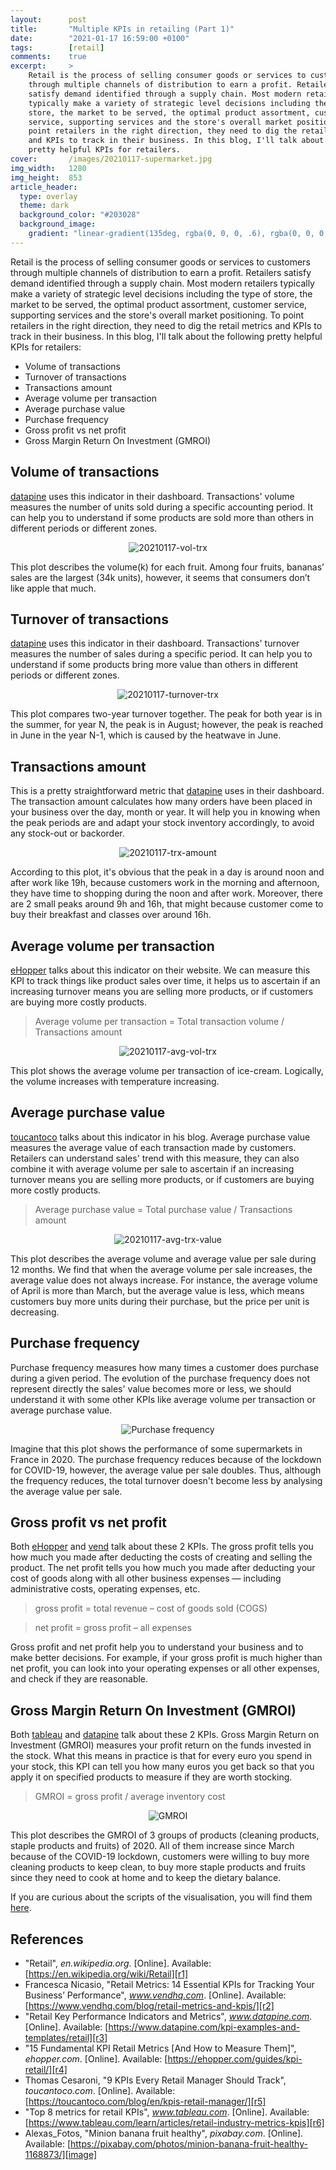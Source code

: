 ```yaml
---
layout:      post
title:       "Multiple KPIs in retailing (Part 1)"
date:        "2021-01-17 16:59:00 +0100"
tags:        [retail]
comments:    true
excerpt:     >
    Retail is the process of selling consumer goods or services to customers
    through multiple channels of distribution to earn a profit. Retailers
    satisfy demand identified through a supply chain. Most modern retailers
    typically make a variety of strategic level decisions including the type of
    store, the market to be served, the optimal product assortment, customer
    service, supporting services and the store's overall market positioning. To
    point retailers in the right direction, they need to dig the retail metrics
    and KPIs to track in their business. In this blog, I'll talk about some
    pretty helpful KPIs for retailers.
cover:       /images/20210117-supermarket.jpg
img_width:   1280
img_height:  853
article_header:
  type: overlay
  theme: dark
  background_color: "#203028"
  background_image:
    gradient: "linear-gradient(135deg, rgba(0, 0, 0, .6), rgba(0, 0, 0, .4))"
---
```


Retail is the process of selling consumer goods or services to customers through
multiple channels of distribution to earn a profit. Retailers satisfy demand
identified through a supply chain. Most modern retailers typically make a
variety of strategic level decisions including the type of store, the market to
be served, the optimal product assortment, customer service, supporting services
and the store's overall market positioning. To point retailers in the right
direction, they need to dig the retail metrics and KPIs to track in their
business. In this blog, I'll talk about the following pretty helpful KPIs for
retailers:
- Volume of transactions
- Turnover of transactions
- Transactions amount
- Average volume per transaction
- Average purchase value
- Purchase frequency
- Gross profit vs net profit
- Gross Margin Return On Investment (GMROI)

## Volume of transactions
[datapine][r3] uses this indicator in their dashboard. Transactions' volume
measures the number of units sold during a specific accounting period. It can
help you to understand if some products are sold more than others in different
periods or different zones.

<p align="center">
  <img alt="20210117-vol-trx"
  src="{{ site.baseurl }}/images/20210117-vol-trx.png"/>
</p>

This plot describes the volume(k) for each fruit. Among four fruits, bananas’
sales are the largest (34k units), however, it seems that consumers don’t like
apple that much.

## Turnover of transactions
[datapine][r3] uses this indicator in their dashboard. Transactions' turnover
measures the number of sales during a specific period. It can help you to
understand if some products bring more value than others in different periods or
different zones.

<p align="center">
  <img alt="20210117-turnover-trx"
  src="{{ site.baseurl }}/images/20210117-turnover-trx.png"/>
</p>

This plot compares two-year turnover together. The peak for both year is in the
summer, for year N, the peak is in August; however, the peak is reached in June
in the year N-1, which is caused by the heatwave in June.

## Transactions amount
This is a pretty straightforward metric that [datapine][r3] uses in their
dashboard. The transaction amount calculates how many orders have been placed
in your business over the day, month or year. It will help you in knowing when
the peak periods are and adapt your stock inventory accordingly, to avoid any
stock-out or backorder.

<p align="center">
  <img alt="20210117-trx-amount"
  src="{{ site.baseurl }}/images/20210117-trx-amount.png"/>
</p>

According to this plot, it's obvious that the peak in a day is around noon and
after work like 19h, because customers work in the morning and afternoon, they
have time to shopping during the noon and after work. Moreover, there are 2
small peaks around 9h and 16h, that might because customer come to buy their
breakfast and classes over around 16h.

## Average volume per transaction
[eHopper][r4] talks about this indicator on their website. We can measure this
KPI to track things like product sales over time, it helps us to ascertain if an
increasing turnover means you are selling more products, or if customers are
buying more costly products.

> Average volume per transaction = Total transaction volume / Transactions amount

<p align="center">
  <img alt="20210117-avg-vol-trx"
  src="{{ site.baseurl }}/images/20210117-avg-vol-trx.png"/>
</p>

This plot shows the average volume per transaction of ice-cream. Logically, the
volume increases with temperature increasing.

## Average purchase value
[toucantoco][r5] talks about this indicator in his blog. Average purchase value
measures the average value of each transaction made by customers. Retailers can
understand sales' trend with this measure, they can also combine it with average
volume per sale to ascertain if an increasing turnover means you are selling
more products, or if customers are buying more costly products.

> Average purchase value = Total purchase value / Transactions amount

<p align="center">
  <img alt="20210117-avg-trx-value"
  src="{{ site.baseurl }}/images/20210117-avg-trx-value.png"/>
</p>

This plot describes the average volume and average value per sale during 12
months. We find that when the average volume per sale increases, the average
value does not always increase. For instance, the average volume of April is
more than March, but the average value is less, which means customers buy more
units during their purchase, but the price per unit is decreasing.

## Purchase frequency
Purchase frequency measures how many times a customer does purchase during a
given period. The evolution of the purchase frequency does not represent
directly the sales' value becomes more or less, we should understand it with
some other KPIs like average volume per transaction or average purchase value.

<p align="center">
  <img alt="Purchase frequency"
  src="{{ site.baseurl }}/images/20210117-purchase-frequency.png"/>
</p>

Imagine that this plot shows the performance of some supermarkets in France
in 2020. The purchase frequency reduces because of the lockdown for COVID-19,
however, the average value per sale doubles. Thus, although the frequency
reduces, the total turnover doesn't become less by analysing the average value
per sale.

## Gross profit vs net profit
Both [eHopper][r4] and [vend][r2] talk about these 2 KPIs. The gross profit
tells you how much you made after deducting the costs of creating and selling
the product. The net profit tells you how much you made after deducting your
cost of goods along with all other business expenses — including administrative
costs, operating expenses, etc.

> gross profit = total revenue – cost of goods sold (COGS)

> net profit = gross profit – all expenses

Gross profit and net profit help you to understand your business and to make
better decisions. For example, if your gross profit is much higher than net
profit, you can look into your operating expenses or all other expenses, and
check if they are reasonable.

## Gross Margin Return On Investment (GMROI)
Both [tableau][r6] and [datapine][r3] talk about these 2 KPIs. Gross Margin
Return on Investment (GMROI) measures your profit return on the funds invested
in the stock. What this means in practice is that for every euro you spend in
your stock, this KPI can tell you how many euros you get back so that you apply
it on specified products to measure if they are worth stocking.

> GMROI = gross profit / average inventory cost

<p align="center">
  <img alt="GMROI"
  src="{{ site.baseurl }}/images/20210117-GMROI.png"/>
</p>

This plot describes the GMROI of 3 groups of products (cleaning products, staple
products and fruits) of 2020. All of them increase since March because of the
COVID-19 lockdown, customers were willing to buy more cleaning products to keep
clean, to buy more staple products and fruits since they need to cook at home
and to keep the dietary balance.

If you are curious about the scripts of the visualisation, you will find them
[here][notebook].

## References
- "Retail", _en.wikipedia.org_. [Online]. Available: [https://en.wikipedia.org/wiki/Retail][r1]
- Francesca Nicasio, "Retail Metrics: 14 Essential KPIs for Tracking Your Business’ Performance", _www.vendhq.com_. [Online]. Available: [https://www.vendhq.com/blog/retail-metrics-and-kpis/][r2]
- "Retail Key Performance Indicators and Metrics", _www.datapine.com_. [Online]. Available: [https://www.datapine.com/kpi-examples-and-templates/retail][r3]
- "15 Fundamental KPI Retail Metrics [And How to Measure Them]", _ehopper.com_. [Online]. Available: [https://ehopper.com/guides/kpi-retail/][r4]
- Thomas Cesaroni, "9 KPIs Every Retail Manager Should Track", _toucantoco.com_. [Online]. Available: [https://toucantoco.com/blog/en/kpis-retail-manager/][r5]
- "Top 8 metrics for retail KPIs", _www.tableau.com_. [Online]. Available: [https://www.tableau.com/learn/articles/retail-industry-metrics-kpis][r6]
- Alexas_Fotos, "Minion banana fruit healthy", _pixabay.com_. [Online]. Available: [https://pixabay.com/photos/minion-banana-fruit-healthy-1168873/][image]

[r1]: https://en.wikipedia.org/wiki/Retail
[r2]: https://www.vendhq.com/blog/retail-metrics-and-kpis/
[r3]: https://www.datapine.com/kpi-examples-and-templates/retail
[r4]: https://ehopper.com/guides/kpi-retail/
[r5]: https://toucantoco.com/blog/en/kpis-retail-manager/
[r6]: https://www.tableau.com/learn/articles/retail-industry-metrics-kpis
[image]: https://pixabay.com/photos/minion-banana-fruit-healthy-1168873/
[notebook]: https://github.com/jingwen-z/python-playground/blob/master/python_for_data_analysis/plotting_and_visualization/retail_kpis.ipynb
